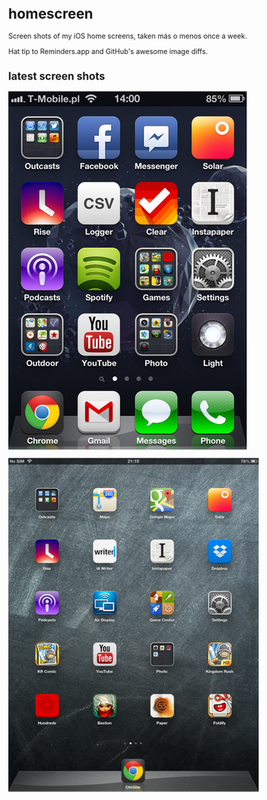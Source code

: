 homescreen
==========

Screen shots of my iOS home screens, taken más o menos once a week.

Hat tip to Reminders.app and GitHub's awesome image diffs.


latest screen shots
-------------------

[![iPhone](latest/iPhone_480.png)](https://github.com/narfdotpl/homescreen/commits/master/latest/iPhone_480.png)

[![iPad](latest/iPad_540.png)](https://github.com/narfdotpl/homescreen/commits/master/latest/iPad_540.png)
